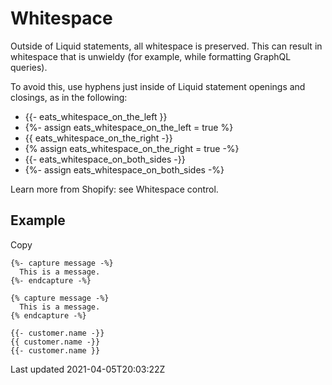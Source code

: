# Whitespace

Outside of Liquid statements, all whitespace is preserved. This can result in whitespace that is unwieldy (for example, while formatting GraphQL queries).

To avoid this, use hyphens just inside of Liquid statement openings and closings, as in the following:

- {{- eats\_whitespace\_on\_the\_left }}
- {%- assign eats\_whitespace\_on\_the\_left = true %}
- {{ eats\_whitespace\_on\_the\_right -}}
- {% assign eats\_whitespace\_on\_the\_right = true -%}
- {{- eats\_whitespace\_on\_both\_sides -}}
- {%- assign eats\_whitespace\_on\_both\_sides -%}

Learn more from Shopify: see Whitespace control.

## Example

Copy

    {%- capture message -%}
      This is a message.
    {%- endcapture -%}
    
    {% capture message -%}
      This is a message.
    {% endcapture -%}
    
    {{- customer.name -}}
    {{ customer.name -}}
    {{- customer.name }}

Last updated 2021-04-05T20:03:22Z